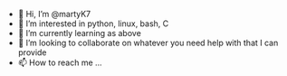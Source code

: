 - 👋 Hi, I’m @martyK7
- 👀 I’m interested in python, linux, bash, C
- 🌱 I’m currently learning as above
- 💞️ I’m looking to collaborate on whatever you need help with that I can provide 
- 📫 How to reach me ...

<!---
martyK7/martyK7 is a ✨ special ✨ repository because its `README.md` (this file) appears on your GitHub profile.
You can click the Preview link to take a look at your changes.
--->
